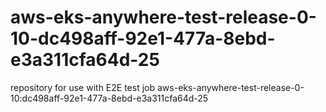 # aws-eks-anywhere-test-release-0-10-dc498aff-92e1-477a-8ebd-e3a311cfa64d-25
repository for use with E2E test job aws-eks-anywhere-test-release-0-10:dc498aff-92e1-477a-8ebd-e3a311cfa64d-25
